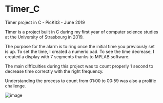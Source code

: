 # Timer_C
Timer project in C - PicKit3 - June 2019

Timer is a project built in C during my first year of computer science studies at the University of Strasbourg in 2019.

The purpose for the alarm is to ring once the initial time you previously set is up.
To set the time, I created a numeric pad.
To see the time decrease, I created a display with 7 segments thanks to MPLAB software.

The main difficulties during this project was to count properly 1 second to decrease time correctly with the right frequency.

Understanding the process to count from 01:00 to 00:59 was also a prolific challenge.

![image](https://user-images.githubusercontent.com/93252510/231585968-e86aedbf-9764-409b-81a2-668b7ffef35d.png)
